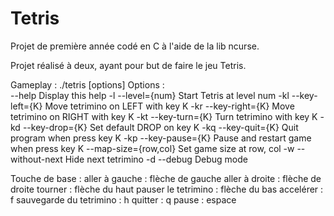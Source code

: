# Tetris

Projet de première année codé en C à l'aide de la lib ncurse.

Projet réalisé à deux, ayant pour but de faire le jeu Tetris.

Gameplay :
  ./tetris [options]
  Options :         
      --help                Display this help
      -l --level={num}      Start Tetris at level num
      -kl --key-left={K}    Move tetrimino on LEFT with key K
      -kr --key-right={K}   Move tetrimino on RIGHT with key K
      -kt --key-turn={K}    Turn tetrimino with key K
      -kd --key-drop={K}    Set default DROP on key K
      -kq --key-quit={K}    Quit program when press key K
      -kp --key-pause={K}   Pause and restart game when press key K
      --map-size={row,col}  Set game size at row, col
      -w --without-next     Hide next tetrimino
      -d --debug            Debug mode
      
Touche de base :
    aller à gauche : flèche de gauche
    aller à droite : flèche de droite
    tourner : flèche du haut
    pauser le tetrimino : flèche du bas
    accelérer : f
    sauvegarde du tetrimino : h
    quitter : q
    pause : espace
